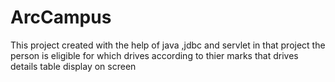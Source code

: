 # ArcCampus
This project created with the help of java ,jdbc and servlet in that project the person is eligible for which drives according to thier marks that drives details table display on screen
